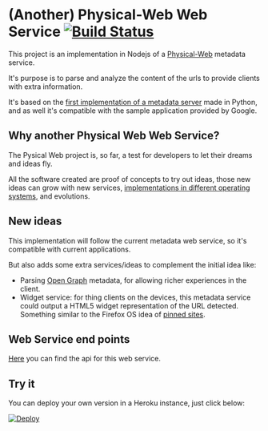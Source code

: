 # (Another) Physical-Web Web Service [![Build Status](https://travis-ci.org/arcturus/pw-ws.svg?branch=master)](https://travis-ci.org/arcturus/pw-ws)

This project is an implementation in Nodejs of a [Physical-Web](https://google.github.io/physical-web/) metadata service.

It's purpose is to parse and analyze the content of the urls to provide clients with extra information.

It's based on the [first implementation of a metadata server](https://github.com/google/physical-web) made in Python, and as well it's compatible with the sample application provided by Google.

## Why another Physical Web Web Service?

The Pysical Web project is, so far,  a test for developers to let their dreams and ideas fly.

All the software created are proof of concepts to try out ideas, those new ideas can grow with new services, [implementations in different operating systems](https://github.com/gmarty/fxos-physical-web), and evolutions.

## New ideas

This implementation will follow the current metadata web service, so it's compatible with current applications.

But also adds some extra services/ideas to complement the initial idea like:

+ Parsing [Open Graph](http://ogp.me/) metadata, for allowing richer experiences in the client.
+ Widget service: for thing clients on the devices, this metadata service could output a HTML5 widget representation of the URL detected. Something similar to the Firefox OS idea of [pinned sites](https://wiki.mozilla.org/FirefoxOS/Pin_the_Web).

## Web Service end points

[Here](docs/api.md) you can find the api for this web service.

## Try it

You can deploy your own version in a Heroku instance, just click below:

[![Deploy](https://www.herokucdn.com/deploy/button.svg)](https://heroku.com/deploy)
